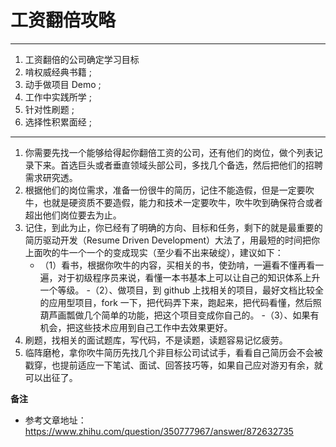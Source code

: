 # 工资翻倍攻略

---

1. 工资翻倍的公司确定学习目标
2. 啃权威经典书籍 ;
3. 动手做项目 Demo ;
4. 工作中实践所学 ;
5. 针对性刷题 ;
6. 选择性积累面经 ;

---

1. 你需要先找一个能够给得起你翻倍工资的公司，还有他们的岗位，做个列表记录下来。首选巨头或者垂直领域头部公司，多找几个备选，然后把他们的招聘需求研究透。
2. 根据他们的岗位需求，准备一份很牛的简历，记住不能造假，但是一定要吹牛，也就是硬资质不要造假，能力和技术一定要吹牛，吹牛吹到确保符合或者超出他们岗位要去为止。
3. 记住，到此为止，你已经有了明确的方向、目标和任务，剩下的就是最重要的简历驱动开发（Resume Driven Development）大法了，用最短的时间把你上面吹的牛一个一个的变成现实（至少看不出来破绽），建议如下：
   - （1）看书，根据你吹牛的内容，买相关的书，使劲啃，一遍看不懂再看一遍，对于初级程序员来说，看懂一本书基本上可以让自己的知识体系上升一个等级。 -（2）、做项目，到 github 上找相关的项目，最好文档比较全的应用型项目，fork 一下，把代码弄下来，跑起来，把代码看懂，然后照葫芦画瓢做几个简单的功能，把这个项目变成你自己的。 -（3）、如果有机会，把这些技术应用到自己工作中去效果更好。
4. 刷题，找相关的面试题库，写代码，不是读题，读题容易记忆疲劳。
5. 临阵磨枪，拿你吹牛简历先找几个非目标公司试试手，看看自己简历会不会被戳穿，也提前适应一下笔试、面试、回答技巧等，如果自己应对游刃有余，就可以出征了。

**备注**

- 参考文章地址：https://www.zhihu.com/question/350777967/answer/872632735
